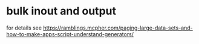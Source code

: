 # bulk inout and output
for details see https://ramblings.mcpher.com/paging-large-data-sets-and-how-to-make-apps-script-understand-generators/